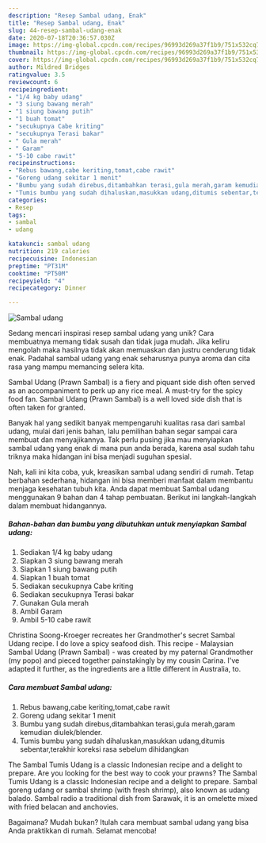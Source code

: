 ```yaml
---
description: "Resep Sambal udang, Enak"
title: "Resep Sambal udang, Enak"
slug: 44-resep-sambal-udang-enak
date: 2020-07-18T20:36:57.030Z
image: https://img-global.cpcdn.com/recipes/96993d269a37f1b9/751x532cq70/sambal-udang-foto-resep-utama.jpg
thumbnail: https://img-global.cpcdn.com/recipes/96993d269a37f1b9/751x532cq70/sambal-udang-foto-resep-utama.jpg
cover: https://img-global.cpcdn.com/recipes/96993d269a37f1b9/751x532cq70/sambal-udang-foto-resep-utama.jpg
author: Mildred Bridges
ratingvalue: 3.5
reviewcount: 6
recipeingredient:
- "1/4 kg baby udang"
- "3 siung bawang merah"
- "1 siung bawang putih"
- "1 buah tomat"
- "secukupnya Cabe kriting"
- "secukupnya Terasi bakar"
- " Gula merah"
- " Garam"
- "5-10 cabe rawit"
recipeinstructions:
- "Rebus bawang,cabe keriting,tomat,cabe rawit"
- "Goreng udang sekitar 1 menit"
- "Bumbu yang sudah direbus,ditambahkan terasi,gula merah,garam kemudian diulek/blender."
- "Tumis bumbu yang sudah dihaluskan,masukkan udang,ditumis sebentar,terakhir koreksi rasa sebelum dihidangkan"
categories:
- Resep
tags:
- sambal
- udang

katakunci: sambal udang 
nutrition: 219 calories
recipecuisine: Indonesian
preptime: "PT31M"
cooktime: "PT50M"
recipeyield: "4"
recipecategory: Dinner

---
```



![Sambal udang](https://img-global.cpcdn.com/recipes/96993d269a37f1b9/751x532cq70/sambal-udang-foto-resep-utama.jpg)

Sedang mencari inspirasi resep sambal udang yang unik? Cara membuatnya memang tidak susah dan tidak juga mudah. Jika keliru mengolah maka hasilnya tidak akan memuaskan dan justru cenderung tidak enak. Padahal sambal udang yang enak seharusnya punya aroma dan cita rasa yang mampu memancing selera kita.

Sambal Udang (Prawn Sambal) is a fiery and piquant side dish often served as an accompaniment to perk up any rice meal. A must-try for the spicy food fan. Sambal Udang (Prawn Sambal) is a well loved side dish that is often taken for granted.

Banyak hal yang sedikit banyak mempengaruhi kualitas rasa dari sambal udang, mulai dari jenis bahan, lalu pemilihan bahan segar sampai cara membuat dan menyajikannya. Tak perlu pusing jika mau menyiapkan sambal udang yang enak di mana pun anda berada, karena asal sudah tahu triknya maka hidangan ini bisa menjadi suguhan spesial.


Nah, kali ini kita coba, yuk, kreasikan sambal udang sendiri di rumah. Tetap berbahan sederhana, hidangan ini bisa memberi manfaat dalam membantu menjaga kesehatan tubuh kita. Anda dapat membuat Sambal udang menggunakan 9 bahan dan 4 tahap pembuatan. Berikut ini langkah-langkah dalam membuat hidangannya.

<!--inarticleads1-->

##### Bahan-bahan dan bumbu yang dibutuhkan untuk menyiapkan Sambal udang:

1. Sediakan 1/4 kg baby udang
1. Siapkan 3 siung bawang merah
1. Siapkan 1 siung bawang putih
1. Siapkan 1 buah tomat
1. Sediakan secukupnya Cabe kriting
1. Sediakan secukupnya Terasi bakar
1. Gunakan  Gula merah
1. Ambil  Garam
1. Ambil 5-10 cabe rawit


Christina Soong-Kroeger recreates her Grandmother&#39;s secret Sambal Udang recipe. I do love a spicy seafood dish. This recipe - Malaysian Sambal Udang (Prawn Sambal) - was created by my paternal Grandmother (my popo) and pieced together painstakingly by my cousin Carina. I&#39;ve adapted it further, as the ingredients are a little different in Australia, to. 

<!--inarticleads2-->

##### Cara membuat Sambal udang:

1. Rebus bawang,cabe keriting,tomat,cabe rawit
1. Goreng udang sekitar 1 menit
1. Bumbu yang sudah direbus,ditambahkan terasi,gula merah,garam kemudian diulek/blender.
1. Tumis bumbu yang sudah dihaluskan,masukkan udang,ditumis sebentar,terakhir koreksi rasa sebelum dihidangkan


The Sambal Tumis Udang is a classic Indonesian recipe and a delight to prepare. Are you looking for the best way to cook your prawns? The Sambal Tumis Udang is a classic Indonesian recipe and a delight to prepare. Sambal goreng udang or sambal shrimp (with fresh shrimp), also known as udang balado. Sambal radio a traditional dish from Sarawak, it is an omelette mixed with fried belacan and anchovies. 

Bagaimana? Mudah bukan? Itulah cara membuat sambal udang yang bisa Anda praktikkan di rumah. Selamat mencoba!
